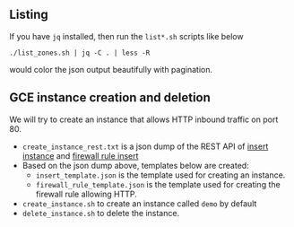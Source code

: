 
## Listing
If you have `jq` installed, then run the `list*.sh` scripts like below
```
./list_zones.sh | jq -C . | less -R
```
would color the json output beautifully with pagination. 

## GCE instance creation and deletion
We will try to create an instance that allows HTTP inbound traffic on port 80. 

* `create_instance_rest.txt` is a json dump of the REST API of [insert instance](https://cloud.google.com/compute/docs/reference/rest/v1/instances/insert) and [firewall rule insert](https://cloud.google.com/compute/docs/reference/rest/v1/firewalls/insert)
* Based on the json dump above, templates below are created:
    * `insert_template.json` is the template used for creating an instance.
    * `firewall_rule_template.json` is the template used for creating the firewall rule allowing HTTP.
* `create_instance.sh` to create an instance called `demo` by default
* `delete_instance.sh` to delete the instance.